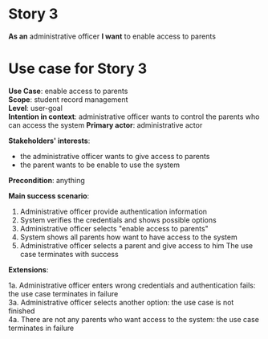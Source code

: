 # Story 3
**As an** administrative officer
**I want** to enable access to parents

# Use case for Story 3
**Use Case**: enable access to parents  
**Scope**: student record management  
**Level**: user-goal  
**Intention in context**: administrative officer wants to control the parents who can access the system
**Primary actor**: administrative actor  

**Stakeholders' interests**:
* the administrative officer wants to give access to parents
* the parent wants to be enable to use the system

**Precondition**: anything

**Main success scenario**: 
1. Administrative officer provide authentication information
2. System verifies the credentials and shows possible options
3. Administrative officer selects "enable access to parents"
4. System shows all parents how want to have access to the system
5. Administrative officer selects a parent and give access to him
The use case terminates with success

**Extensions**:

1a. Administrative officer enters wrong credentials and authentication fails: the use case terminates in failure  
3a. Administrative officer selects another option: the use case is not finished  
4a. There are not any parents who want access to the system: the use case terminates in failure

 
